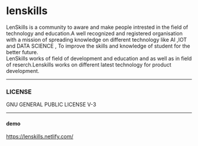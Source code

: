 # lenskills


<p>LenSkills is a community to aware and make people intrested in the field of technology and education.A well recognized and registered organisation with a mission of spreading knowledge on different technology like AI ,IOT and DATA SCIENCE , To improve the skills and knowledge of student for the better future.<br/>
LenSkills works of field of development and education and as well as in field of reserch.Lenskills works on different latest technology for product development.</p> 

<hr>

<h3>LICENSE</h3>
<p>  GNU GENERAL PUBLIC LICENSE V-3</p>
<hr/>
<h4> demo </h4>

https://lenskills.netlify.com/
